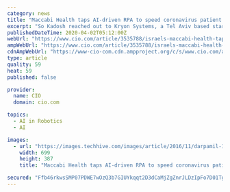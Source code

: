 ```yaml
---
category: news
title: "Maccabi Health taps AI-driven RPA to speed coronavirus patient intake"
excerpt: "So Kadosh reached out to Kryon Systems, a Tel Aviv based startup that it was already using for quality assurance testing ... t be on this list [of Corona cases] to get into Maccabi's environment.\" Kryon's tool relies on an artificial intelligence algorithm for computer vision that can create a map of a computer screen. The algorithm, which ..."
publishedDateTime: 2020-04-02T05:12:00Z
webUrl: "https://www.cio.com/article/3535788/israels-maccabi-health-taps-rpa-to-speed-coronavirus-patient-intake.html"
ampWebUrl: "https://www.cio.com/article/3535788/israels-maccabi-health-taps-rpa-to-speed-coronavirus-patient-intake.amp.html"
cdnAmpWebUrl: "https://www-cio-com.cdn.ampproject.org/c/s/www.cio.com/article/3535788/israels-maccabi-health-taps-rpa-to-speed-coronavirus-patient-intake.amp.html"
type: article
quality: 59
heat: 59
published: false

provider:
  name: CIO
  domain: cio.com

topics:
  - AI in Robotics
  - AI

images:
  - url: "https://images.techhive.com/images/article/2016/11/darpamil-100694420-large.jpg"
    width: 699
    height: 387
    title: "Maccabi Health taps AI-driven RPA to speed coronavirus patient intake"

secured: "Ffb46rkwsSMP07PDWE7wOzQ3b7GIUYkqqt2D3dCaMjZgZnrJLDzIpFo7D01TgwFq2Do5EAHxVKCqEoRBmx3P+Vtpb+L/8P5Va+UoAYtF3GDV/m+6sIOxegQc4Yquql8oMugVAgTxbfhH+HEJTE4jN6NnRzjrWFBq7VGNl0J6BAoHWBM/ymlog3axfiC+o3H4ybclKWRbf8qsJUuhmjmTYky6N3nTMcb4Idvs2FO9xKAKOeW7bfMVUcmBopzZT5yIxJ7Pa6rC1Ymb1SiONxRKdoH+kJBqVqL2AYno26P4G2XD4Ak7GyGeGKYB2RogmBo9;uIIRP1INwKJQaZsfCasO5A=="
---
```


